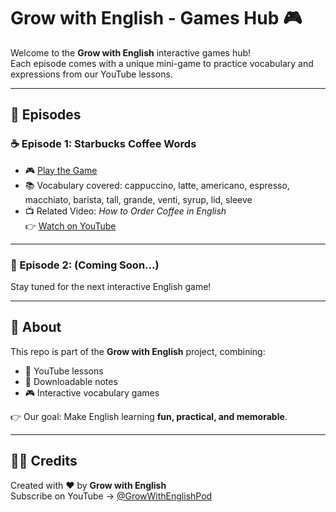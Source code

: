 # Grow with English - Games Hub 🎮

Welcome to the **Grow with English** interactive games hub!  
Each episode comes with a unique mini-game to practice vocabulary and expressions from our YouTube lessons.  

---

## 📂 Episodes

### ☕ Episode 1: Starbucks Coffee Words
- 🎮 [Play the Game](https://growwithenglishpod.github.io/growwithenglish-games/episode01-coffee-words/)  
- 📚 Vocabulary covered:
  cappuccino, latte, americano, espresso, macchiato, barista, tall, grande, venti, syrup, lid, sleeve  
- 📺 Related Video: *How to Order Coffee in English*  
  👉 [Watch on YouTube](https://www.youtube.com/@GrowWithEnglishPod)

---

### 🍩 Episode 2: (Coming Soon...)
Stay tuned for the next interactive English game!  

---

## 🚀 About
This repo is part of the **Grow with English** project, combining:
- 🎥 YouTube lessons
- 📄 Downloadable notes
- 🎮 Interactive vocabulary games  

👉 Our goal: Make English learning **fun, practical, and memorable**.  

---

## 👩‍💻 Credits
Created with ❤️ by **Grow with English**  
Subscribe on YouTube → [@GrowWithEnglishPod](https://www.youtube.com/@GrowWithEnglishPod)
